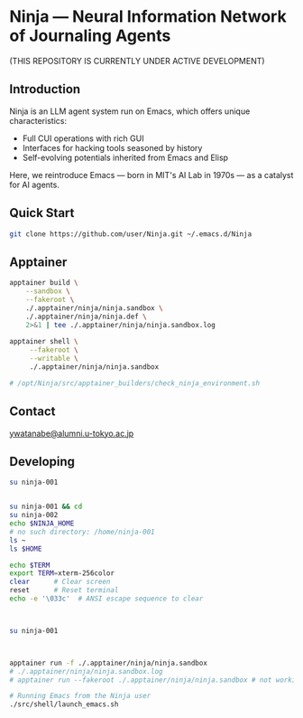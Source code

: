 <!-- ---
!-- title: ./Ninja/README.md
!-- author: ywatanabe
!-- date: 2024-12-11 14:23:21
!-- --- -->


# Ninja — Neural Information Network of Journaling Agents

(THIS REPOSITORY IS CURRENTLY UNDER ACTIVE DEVELOPMENT)

## Introduction
Ninja is an LLM agent system run on Emacs, which offers unique characteristics:
- Full CUI operations with rich GUI
- Interfaces for hacking tools seasoned by history
- Self-evolving potentials inherited from Emacs and Elisp

Here, we reintroduce Emacs — born in MIT's AI Lab in 1970s — as a catalyst for AI agents.

## Quick Start
```bash
git clone https://github.com/user/Ninja.git ~/.emacs.d/Ninja
```

## Apptainer

``` bash
apptainer build \
    --sandbox \
    --fakeroot \
    ./.apptainer/ninja/ninja.sandbox \
    ./.apptainer/ninja/ninja.def \
    2>&1 | tee ./.apptainer/ninja/ninja.sandbox.log
    
apptainer shell \
     --fakeroot \
     --writable \
     ./.apptainer/ninja/ninja.sandbox

# /opt/Ninja/src/apptainer_builders/check_ninja_environment.sh
```

## Contact
ywatanabe@alumni.u-tokyo.ac.jp

## Developing
``` bash
su ninja-001


su ninja-001 && cd 
su ninja-002
echo $NINJA_HOME
# no such directory: /home/ninja-001
ls ~
ls $HOME

echo $TERM
export TERM=xterm-256color
clear      # Clear screen
reset      # Reset terminal
echo -e '\033c'  # ANSI escape sequence to clear



su ninja-001



apptainer run -f ./.apptainer/ninja/ninja.sandbox
# ./.apptainer/ninja/ninja.sandbox.log
# apptainer run --fakeroot ./.apptainer/ninja/ninja.sandbox # not working yet

# Running Emacs from the Ninja user
./src/shell/launch_emacs.sh
```
